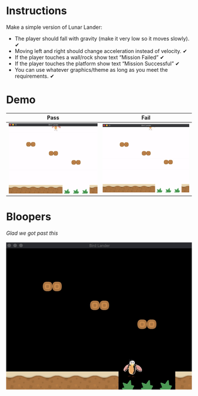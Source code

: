 # Instructions
Make a simple version of Lunar Lander:
- The player should fall with gravity (make it very low so it moves slowly). ✔
- Moving left and right should change acceleration instead of velocity. ✔
- If the player touches a wall/rock show text “Mission Failed” ✔
- If the player touches the platform show  text “Mission Successful” ✔
- You can use whatever graphics/theme as long as you meet the requirements. ✔

# Demo
| Pass | Fail |
| :-: | - |
![pass](demos/mission-succ-lag.gif) | ![fail](demos/mission-fail.gif) |

# Bloopers
*Glad we got past this* <br/><br/>
![blooper-1](demos/blooper-1.gif "Blooper 1")

  

